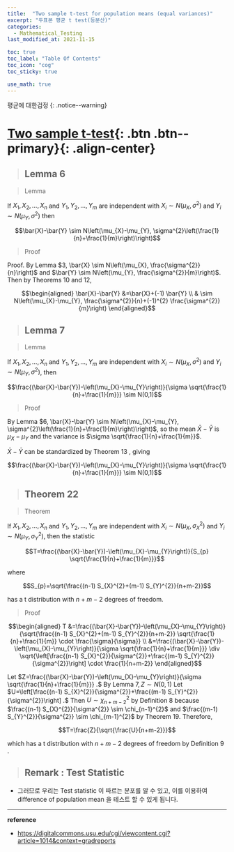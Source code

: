 ```yaml
---
title:  "Two sample t-test for population means (equal variances)"
excerpt: "두표본 평균 t test(등분산)"
categories:
  - Mathematical_Testing
last_modified_at: 2021-11-15

toc: true
toc_label: "Table Of Contents"
toc_icon: "cog"
toc_sticky: true

use_math: true
---
```


 평균에 대한검정
{: .notice--warning}

# [Two sample t-test](#link){: .btn .btn--primary}{: .align-center}

> ## Lemma 6 

> Lemma

If $X_{1}, X_{2}, \ldots, X_{n}$ and $Y_{1}, Y_{2}, \ldots, Y_{m}$ are independent with $X_{i} \sim N\left(\mu_{X}, \sigma^{2}\right)$ and $Y_{i} \sim N\left(\mu_{Y}, \sigma^{2}\right)$ then

$$\bar{X}-\bar{Y} \sim N\left(\mu_{X}-\mu_{Y}, \sigma^{2}\left(\frac{1}{n}+\frac{1}{m}\right)\right)$$

> Proof

Proof. By Lemma $3, \bar{X} \sim N\left(\mu_{X}, \frac{\sigma^{2}}{n}\right)$ and $\bar{Y} \sim N\left(\mu_{Y}, \frac{\sigma^{2}}{m}\right)$. Then by Theorems 10 and 12,

$$\begin{aligned}
\bar{X}-\bar{Y} &=\bar{X}+(-1) \bar{Y} \\
& \sim N\left(\mu_{X}-\mu_{Y}, \frac{\sigma^{2}}{n}+(-1)^{2} \frac{\sigma^{2}}{m}\right)
\end{aligned}$$

> ## Lemma 7

> Lemma

 If $X_{1}, X_{2}, \ldots, X_{n}$ and $Y_{1}, Y_{2}, \ldots, Y_{m}$ are independent with $X_{i} \sim N\left(\mu_{X}, \sigma^{2}\right)$ and $Y_{i} \sim N\left(\mu_{Y}, \sigma^{2}\right)$, then

$$\frac{(\bar{X}-\bar{Y})-\left(\mu_{X}-\mu_{Y}\right)}{\sigma \sqrt{\frac{1}{n}+\frac{1}{m}}} \sim N(0,1)$$

> Proof

By Lemma $6, \bar{X}-\bar{Y} \sim N\left(\mu_{X}-\mu_{Y}, \sigma^{2}\left(\frac{1}{n}+\frac{1}{m}\right)\right)$, so the mean $\bar{X}-\bar{Y}$ is $\mu_{X}-\mu_{Y}$ and the variance is $\sigma \sqrt{\frac{1}{n}+\frac{1}{m}}$.

$\bar{X}-\bar{Y}$ can be standardized by Theorem 13 , giving

$$\frac{(\bar{X}-\bar{Y})-\left(\mu_{X}-\mu_{Y}\right)}{\sigma \sqrt{\frac{1}{n}+\frac{1}{m}}} \sim N(0,1)$$

> ## Theorem 22

> Theorem

If $X_{1}, X_{2}, \ldots, X_{n}$ and $Y_{1}, Y_{2}, \ldots, Y_{m}$ are independent with $X_{i} \sim N\left(\mu_{X}, \sigma_{X}^{2}\right)$ and $Y_{i} \sim N\left(\mu_{Y}, \sigma_{Y}^{2}\right)$, then the statistic

$$T=\frac{(\bar{X}-\bar{Y})-\left(\mu_{X}-\mu_{Y}\right)}{S_{p} \sqrt{\frac{1}{n}+\frac{1}{m}}}$$

where

$$S_{p}=\sqrt{\frac{(n-1) S_{X}^{2}+(m-1) S_{Y}^{2}}{n+m-2}}$$

has a t distribution with $n+m-2$ degrees of freedom.

> Proof

$$\begin{aligned}
T &=\frac{(\bar{X}-\bar{Y})-\left(\mu_{X}-\mu_{Y}\right)}{\sqrt{\frac{(n-1) S_{X}^{2}+(m-1) S_{Y}^{2}}{n+m-2}} \sqrt{\frac{1}{n}+\frac{1}{m}} \cdot \frac{\sigma}{\sigma}} \\
&=\frac{(\bar{X}-\bar{Y})-\left(\mu_{X}-\mu_{Y}\right)}{\sigma \sqrt{\frac{1}{n}+\frac{1}{m}}} \div \sqrt{\left[\frac{(n-1) S_{X}^{2}}{\sigma^{2}}+\frac{(m-1) S_{Y}^{2}}{\sigma^{2}}\right] \cdot \frac{1}{n+m-2}}
\end{aligned}$$



Let $Z=\frac{(\bar{X}-\bar{Y})-\left(\mu_{X}-\mu_{Y}\right)}{\sigma \sqrt{\frac{1}{n}+\frac{1}{m}}} .$ By Lemma $7, Z \sim N(0,1)$
Let $U=\left[\frac{(n-1) S_{X}^{2}}{\sigma^{2}}+\frac{(m-1) S_{Y}^{2}}{\sigma^{2}}\right] .$ Then $U \sim \chi_{n+m-2}^{2}$ by Definition 8 because $\frac{(n-1) S_{X}^{2}}{\sigma^{2}} \sim \chi_{n-1}^{2}$ and $\frac{(m-1) S_{Y}^{2}}{\sigma^{2}} \sim \chi_{m-1}^{2}$ by Theorem 19. Therefore,

$$T=\frac{Z}{\sqrt{\frac{U}{n+m-2}}}$$

which has a t distribution with $n+m-2$ degrees of freedom by Definition 9 .

> ## Remark : Test Statistic

- 그러므로 우리는 Test statistic 이 따르는 분포를 알 수 있고, 이를 이용하여 difference of population mean 을 테스트 할 수 있게 됩니다.

---

**reference**

- <https://digitalcommons.usu.edu/cgi/viewcontent.cgi?article=1014&context=gradreports>

